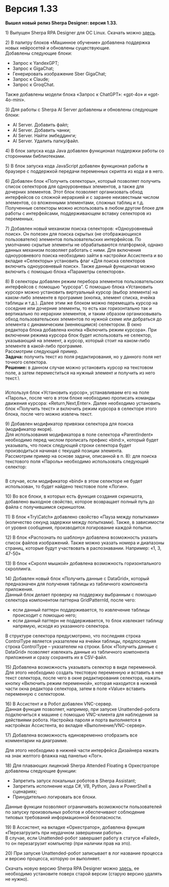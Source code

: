 # Версия 1.33

**Вышел новый релиз Sherpa Designer: версия 1.33.**

1\) Выпущен Sherpa RPA Designer для OC Linux. Скачать можно [здесь](../../ssylki-na-distributivy/distributivy-sherpa-rpa-linux.md).

2\) В палитру блоков «Машинное обучение» добавлена поддержка новых нейросетей и обновлены существующие. \
Добавлены следующие блоки:&#x20;

* Запрос к YandexGPT;
* Запрос к GigaChat;
* Генерировать изображение Sber GigaChat;
* Запрос к Claude;
* Запрос к GroqChat.

Также добавлены модели блока «Запрос к ChatGPT»: «gpt-4o» и «gpt-4o-mini».

3\) Для работы с Sherpa AI Server добавлены и обновлены следующие блоки:&#x20;

* AI Server. Добавить файл;
* AI Server. Добавить чанки;
* AI Server. Найти эмбеддинги;
* AI Server. Удалить папку/файл.

4\) В блок запуска кода Java добавлен функционал поддержки работы со сторонними библиотеками.

5\) В блок запуска кода JavaScript добавлен функционал работы в браузере с поддержкой передачи переменных скрипта из кода и в него.

6\) Добавлен блок «Получить селекторы», который позволяет получить список селекторов для одноуровневых элементов, а также для дочерних элементов. Этот блок позволяет организовать обход интерфейсов со сложной иерархией и с заранее неизвестным числом элементов, со вложенными элементами, сложных таблиц и т.д. Полученные селекторы можно использовать в любом другом блоке для работы с интерфейсами, поддерживающем вставку селекторов из переменных.

7\) Добавлен новый механизм поиска селекторов: «Одноуровневый поиск». Он полезен для поиска скрытых (не отображающихся пользователю) элементов пользовательских интерфейсов. По умолчанию скрытые элементы не обрабатываются платформой, однако данных механизм позволяет работать с ними. Для включения одноуровневого поиска необходимо зайти в настройки Ассистента и во вкладке «Селекторы» установить флаг «Для поиска селекторов включить одноуровневый поиск». Также данный функционал можно включить с помощью блока «Параметры селекторов».

8\) В селекторы добавлен режим перебора элементов пользовательских интерфейсов с помощью “курсора”. С помощью блока «Установить курсор» можно установить виртуальный курсор (выбор элемента) на каком-либо элементе в программе (кнопка, элемент списка, ячейка таблицы и т.д.). Далее этим же блоком можно перемещать курсор на соседние или дочерние элементы, то есть как горизонтально так и вертикально по иерархии элементов, и таким образом организовывать обход пользовательских элементов по нужной схеме или добраться до элемента с динамическим (меняющимся) селектором. В окно редактора блока добавлена кнопка «Включить режим курсора». При включении режима курсора блок будет использовать не селектор, указывающий на элемент, а курсор, который стоит на каком-либо элементе в какой-либо программе.\
Рассмотрим следующий пример. \
**Задача:** получить текст из поля редактирования, но у данного поля нет точного селектора. \
**Решение:** в данном случае можно установить курсор на текстовом поле, а затем переместиться на нужный элемент и получить из него текст.\


<figure><img src="https://lh7-rt.googleusercontent.com/docsz/AD_4nXcwuuXuGgtLNPqKD22cptDS4HIrL30sx-GyIxxuXv3Tx86P44DROE8n5ZG4TGKeOLqLe6aC6IasVPitEcQ2SXldjwvun-q0qLzYJjW4eXF0090Ja5XKuvL3uhwkmMGaiohAnjSoV9GgJ1twG6sDs0iW-LBiY3yUepVUG3Qzrw?key=iAR1rvuxgUDdmgapX1H--g" alt=""><figcaption></figcaption></figure>

Используя блок «Установить курсор», устанавливаем его на поле «Пароль», после чего в этом блоке необходимо прописать команды движения курсора: «Return,Next,Enter». Далее необходимо установить блок «Получить текст» и включить режим курсора в селекторе этого блока, после чего можно извлечь текст.

9\) Добавлен модификатор привязки селектора для поиска (модификатор якоря). \
Для использования модификатора в поле селектора «ParentIndent» необходимо перед числом прописать префикс «bind:», который будет указывать, что поиск следующей строки селектора будет производиться начиная с текущей позиции элемента. \
Рассмотрим пример на основе задачи, описанной в п. 8): для поиска текстового поля «Пароль» необходимо использовать следующий селектор:

<figure><img src="https://lh7-rt.googleusercontent.com/docsz/AD_4nXeYL5hwLbQfX4BMmNr0dFsli6gVufv80awj91WJ40VlrEcHnYT9rYiTqf5Sf1_gHKDjsT5gvQxl0khXgAdr9BHQiZVq0pqW6n3X30f09ITI5YO4lD04DR7mX4cyX7WKdKPFSClxDW9MimevKNxTYmdT6DBKktbuKoy4fPFPYQ?key=iAR1rvuxgUDdmgapX1H--g" alt=""><figcaption></figcaption></figure>

В случае, если модификатор «bind» в этом селекторе не будет использован, то будет найдено текстовое поле «Логин».

10\) Во все блоки, в которых есть функция создания скриншота, добавлено выходное свойство, которое возвращает полный путь до файла с получившимся скриншотом.

11\) В блок «Try\Catch» добавлено свойство «Пауза между попытками» (количество секунд задержки между попытками). Также, в зависимости от уровня сообщения,  производится логирование каждой попытки.

12\) В блок «Распознать по шаблону» добавлена возможность указать список файлов изображений. Также можно указать номера и диапазоны страниц, которые будут участвовать в распознавании. Например: «1, 3, 47-50»

13\) В блок «Скролл мышкой» добавлена возможность горизонтального скроллинга.

14\) Добавлен новый блок «Получить данные с DataGrid», который предназначен для получения таблицы из табличного компонента приложения. \
Данный блок делает проверку на поддержку выбранным с помощью селектора компонентом паттерна GridPatternId, после чего:

* если данный паттерн поддерживается, то извлечение таблицы происходит с помощью него;
* если данный паттерн не поддерживается, то блок извлекает таблицу напрямую, исходя из указанного селектора.

В структуре селектора предусмотрено, что последняя строка ControlType является указателем на ячейки таблицы, предпоследняя строка ControlType – указателем на строки. Блок «Получить данные с DataGrid» позволяет извлекать данные из табличного компонента приложения и сразу сохранять их в CSV-файл.

15\) Добавлена возможность указывать селектор в виде переменной. \
Для этого необходимо создать текстовую переменную и вставить в нее текст селектора, после чего в окне редактирования селектора, нажать кнопку «Включить режим переменной», которая находится в нижней части окна редактора селектора, затем в поле «Value» вставить переменную с селектором.

16\) В Ассистент и в Робот добавлен VNC-сервер. \
Данная функция позволяет, например, при запуске Unattended-робота подключиться к машине с помощью VNC-клиента для наблюдения за действиями робота. Настройка пароля и порта выполняется в настройках Ассистента, во вкладке «Выполнение/VNC-сервер».

17\) Добавлена возможность единовременно отобразить все комментарии на диаграмме.&#x20;

Для этого необходимо в нижней части интерфейса Дизайнера нажать на знак желтого флажка над панелью «Лог».

18\) Для плавающих лицензий Sherpa Attended Floating в Оркестраторе добавлены следующие функции:

* Запретить запуск локальных роботов в Sherpa Assistant;
* Запретить исполнение кода C#, VB, Python, Java и PowerShell в сценариях;
* Принудительно логировать все блоки.

Данные функции позволяют ограничивать возможности пользователей по запуску произвольных роботов и обеспечивают соблюдение типовых требований информационной безопасности.

19\) В Ассистент, на вкладке «Оркестратор», добавлена функция «Перезагрузить при неудачном завершении работы». \
В случае, если Unattended-робот завершает работу в статусе «Failed», то он перезагрузит компьютер (при наличии прав на это).

20\) При запуске Unattended-робот записывает в лог название процесса и версию процесса, которую он выполняет.

Скачать новую версию Sherpa RPA Designer можно [здесь](../../ssylki-na-distributivy/distributivy-sherpa-rpa-windows.md), ее необходимо установите поверх старой версии (старую версию удалять не нужно).

